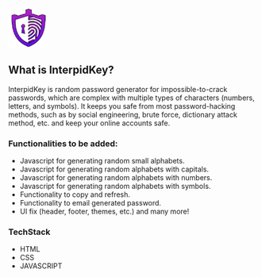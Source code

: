 <img src="logo.png" width="80" height="80">

## What is InterpidKey?

  InterpidKey is random password generator for impossible-to-crack passwords, which are complex with multiple types of characters (numbers, letters, and symbols). It keeps you safe from most password-hacking methods, such as by social engineering, brute force, dictionary attack method, etc. and keep your online accounts safe.

### Functionalities to be added:
  - Javascript for generating random small alphabets.
  - Javascript for generating random alphabets with capitals.
  - Javascript for generating random alphabets with numbers.
  - Javascript for generating random alphabets with symbols.
  - Functionality to copy and refresh.
  - Functionality to email generated password.
  - UI fix (header, footer, themes, etc.) and many more!

### TechStack

* HTML 
* CSS
* JAVASCRIPT




